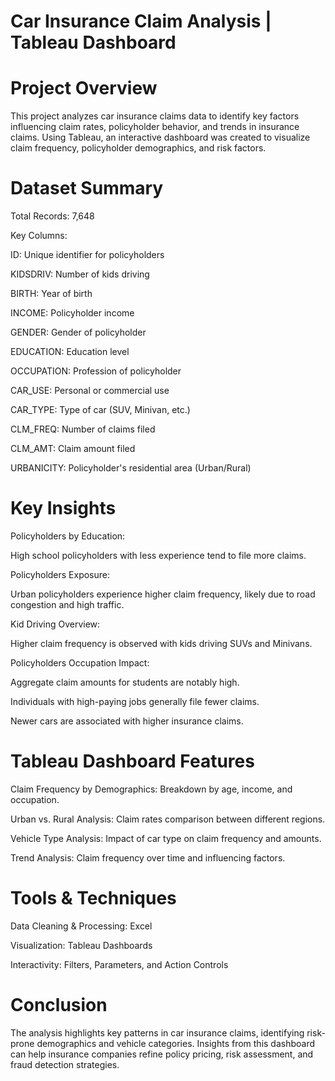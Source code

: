 # Car Insurance Claim Analysis | Tableau Dashboard

# Project Overview

This project analyzes car insurance claims data to identify key factors influencing claim rates, policyholder behavior, and trends in insurance claims. Using Tableau, an interactive dashboard was created to visualize claim frequency, policyholder demographics, and risk factors.

# Dataset Summary

Total Records: 7,648

Key Columns:

ID: Unique identifier for policyholders

KIDSDRIV: Number of kids driving

BIRTH: Year of birth

INCOME: Policyholder income

GENDER: Gender of policyholder

EDUCATION: Education level

OCCUPATION: Profession of policyholder

CAR_USE: Personal or commercial use

CAR_TYPE: Type of car (SUV, Minivan, etc.)

CLM_FREQ: Number of claims filed

CLM_AMT: Claim amount filed

URBANICITY: Policyholder's residential area (Urban/Rural)

# Key Insights

Policyholders by Education:

High school policyholders with less experience tend to file more claims.

Policyholders Exposure:

Urban policyholders experience higher claim frequency, likely due to road congestion and high traffic.

Kid Driving Overview:

Higher claim frequency is observed with kids driving SUVs and Minivans.

Policyholders Occupation Impact:

Aggregate claim amounts for students are notably high.

Individuals with high-paying jobs generally file fewer claims.

Newer cars are associated with higher insurance claims.

# Tableau Dashboard Features

Claim Frequency by Demographics: Breakdown by age, income, and occupation.

Urban vs. Rural Analysis: Claim rates comparison between different regions.

Vehicle Type Analysis: Impact of car type on claim frequency and amounts.

Trend Analysis: Claim frequency over time and influencing factors.

# Tools & Techniques

Data Cleaning & Processing: Excel

Visualization: Tableau Dashboards

Interactivity: Filters, Parameters, and Action Controls

# Conclusion

The analysis highlights key patterns in car insurance claims, identifying risk-prone demographics and vehicle categories. Insights from this dashboard can help insurance companies refine policy pricing, risk assessment, and fraud detection strategies.
